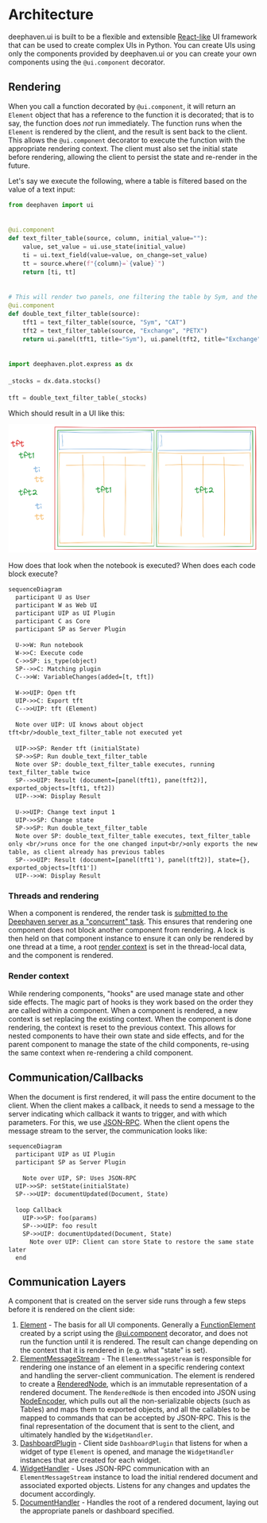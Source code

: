 # Architecture

deephaven.ui is built to be a flexible and extensible [React-like](https://react.dev/learn/thinking-in-react) UI framework that can be used to create complex UIs in Python. You can create UIs using only the components provided by deephaven.ui or you can create your own components using the `@ui.component` decorator.

## Rendering

When you call a function decorated by `@ui.component`, it will return an `Element` object that has a reference to the function it is decorated; that is to say, the function does _not_ run immediately. The function runs when the `Element` is rendered by the client, and the result is sent back to the client. This allows the `@ui.component` decorator to execute the function with the appropriate rendering context. The client must also set the initial state before rendering, allowing the client to persist the state and re-render in the future.

Let's say we execute the following, where a table is filtered based on the value of a text input:

```python
from deephaven import ui


@ui.component
def text_filter_table(source, column, initial_value=""):
    value, set_value = ui.use_state(initial_value)
    ti = ui.text_field(value=value, on_change=set_value)
    tt = source.where(f"{column}=`{value}`")
    return [ti, tt]


# This will render two panels, one filtering the table by Sym, and the other by Exchange
@ui.component
def double_text_filter_table(source):
    tft1 = text_filter_table(source, "Sym", "CAT")
    tft2 = text_filter_table(source, "Exchange", "PETX")
    return ui.panel(tft1, title="Sym"), ui.panel(tft2, title="Exchange")


import deephaven.plot.express as dx

_stocks = dx.data.stocks()

tft = double_text_filter_table(_stocks)
```

Which should result in a UI like this:

![Double Text Filter Tables](_assets/double-tft.png)

How does that look when the notebook is executed? When does each code block execute?

```mermaid
sequenceDiagram
  participant U as User
  participant W as Web UI
  participant UIP as UI Plugin
  participant C as Core
  participant SP as Server Plugin

  U->>W: Run notebook
  W->>C: Execute code
  C->>SP: is_type(object)
  SP-->>C: Matching plugin
  C-->>W: VariableChanges(added=[t, tft])

  W->>UIP: Open tft
  UIP->>C: Export tft
  C-->>UIP: tft (Element)

  Note over UIP: UI knows about object tft<br/>double_text_filter_table not executed yet

  UIP->>SP: Render tft (initialState)
  SP->>SP: Run double_text_filter_table
  Note over SP: double_text_filter_table executes, running text_filter_table twice
  SP-->>UIP: Result (document=[panel(tft1), pane(tft2)], exported_objects=[tft1, tft2])
  UIP-->>W: Display Result

  U->>UIP: Change text input 1
  UIP->>SP: Change state
  SP->>SP: Run double_text_filter_table
  Note over SP: double_text_filter_table executes, text_filter_table only <br/>runs once for the one changed input<br/>only exports the new table, as client already has previous tables
  SP-->>UIP: Result (document=[panel(tft1'), panel(tft2)], state={}, exported_objects=[tft1'])
  UIP-->>W: Display Result
```

### Threads and rendering

When a component is rendered, the render task is [submitted to the Deephaven server as a "concurrent" task](https://deephaven.io/core/pydoc/code/deephaven.server.executors.html#deephaven.server.executors.submit_task). This ensures that rendering one component does not block another component from rendering. A lock is then held on that component instance to ensure it can only be rendered by one thread at a time, a root [render context](#render-context) is set in the thread-local data, and the component is rendered.

### Render context

While rendering components, "hooks" are used manage state and other side effects. The magic part of hooks is they work based on the order they are called within a component. When a component is rendered, a new context is set replacing the existing context. When the component is done rendering, the context is reset to the previous context. This allows for nested components to have their own state and side effects, and for the parent component to manage the state of the child components, re-using the same context when re-rendering a child component.

## Communication/Callbacks

When the document is first rendered, it will pass the entire document to the client. When the client makes a callback, it needs to send a message to the server indicating which callback it wants to trigger, and with which parameters. For this, we use [JSON-RPC](https://www.jsonrpc.org/specification). When the client opens the message stream to the server, the communication looks like:

```mermaid
sequenceDiagram
  participant UIP as UI Plugin
  participant SP as Server Plugin

    Note over UIP, SP: Uses JSON-RPC
  UIP->>SP: setState(initialState)
  SP-->>UIP: documentUpdated(Document, State)

  loop Callback
    UIP->>SP: foo(params)
    SP-->>UIP: foo result
    SP->>UIP: documentUpdated(Document, State)
      Note over UIP: Client can store State to restore the same state later
  end
```

## Communication Layers

A component that is created on the server side runs through a few steps before it is rendered on the client side:

1. [Element](./src/deephaven/ui/elements/Element.py) - The basis for all UI components. Generally a [FunctionElement](./src/deephaven/ui/elements/FunctionElement.py) created by a script using the [@ui.component](./src/deephaven/ui/components/make_component.py) decorator, and does not run the function until it is rendered. The result can change depending on the context that it is rendered in (e.g. what "state" is set).
2. [ElementMessageStream](./src/deephaven/ui/object_types/ElementMessageStream.py) - The `ElementMessageStream` is responsible for rendering one instance of an element in a specific rendering context and handling the server-client communication. The element is rendered to create a [RenderedNode](./src/deephaven/ui/renderer/RenderedNode.py), which is an immutable representation of a rendered document. The `RenderedNode` is then encoded into JSON using [NodeEncoder](./src/deephaven/ui/renderer/NodeEncoder.py), which pulls out all the non-serializable objects (such as Tables) and maps them to exported objects, and all the callables to be mapped to commands that can be accepted by JSON-RPC. This is the final representation of the document that is sent to the client, and ultimately handled by the `WidgetHandler`.
3. [DashboardPlugin](./src/js/src/DashboardPlugin.tsx) - Client side `DashboardPlugin` that listens for when a widget of type `Element` is opened, and manage the `WidgetHandler` instances that are created for each widget.
4. [WidgetHandler](./src/js/src/WidgetHandler.tsx) - Uses JSON-RPC communication with an `ElementMessageStream` instance to load the initial rendered document and associated exported objects. Listens for any changes and updates the document accordingly.
5. [DocumentHandler](./src/js/src/DocumentHandler.tsx) - Handles the root of a rendered document, laying out the appropriate panels or dashboard specified.
